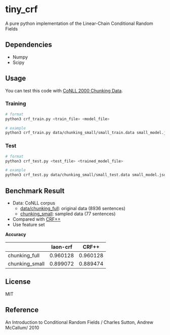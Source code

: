 # tiny_crf

A pure python implementation of the Linear-Chain Conditional Random Fields

## Dependencies

- Numpy
- Scipy

## Usage

You can test this code with [CoNLL 2000 Chunking Data](https://www.clips.uantwerpen.be/conll2000/chunking/).

### Training

```sh
# format
python3 crf_train.py <train_file> <model_file>

# example
python3 crf_train.py data/chunking_small/small_train.data small_model.json
```

### Test

```sh
# format
python3 crf_test.py <test_file> <trained_model_file>

# example
python3 crf_test.py data/chunking_small/small_test.data small_model.json
```

## Benchmark Result

- Data: CoNLL corpus
    - [data/chunking_full](https://github.com/lancifollia/tiny_crf/tree/master/data/chunking_full): original data (8936 sentences)
    - [chunking_small](https://github.com/lancifollia/tiny_crf/tree/master/data/chunking_small): sampled data (77 sentences)
- Compared with [CRF++](http://taku910.github.io/crfpp/)
- Use feature set

**Accuracy**

|                | laon-crf |  CRF++   |
|--------------- | -------- | -------- |
| chunking_full  | 0.960128 | 0.960128 |
| chunking_small | 0.899072 | 0.889474 |

## License
MIT

## Reference
An Introduction to Conditional Random Fields / Charles Sutton, Andrew McCallum/ 2010
